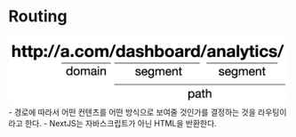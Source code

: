 # Routing

<img src='../Img/NextJS_Routing.png' />
- 경로에 따라서 어떤 컨텐츠를 어떤 방식으로 보여줄 것인가를 결정하는 것을 라우팅이라고 한다.
- NextJS는 자바스크립트가 아닌 HTML을 반환한다.
